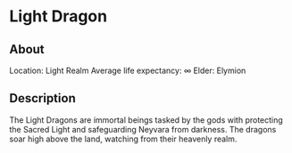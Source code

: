 # Light Dragon

## About
Location: Light Realm
Average life expectancy: ∞
Elder: Elymion

## Description

The Light Dragons are immortal beings tasked by the gods with protecting the Sacred Light and safeguarding Neyvara from darkness. The dragons soar high above the land, watching from their heavenly realm.